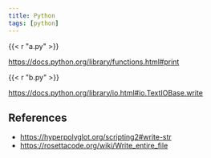 ```yaml
---
title: Python
tags: [python]
---
```


{{< r "a.py" >}}

<https://docs.python.org/library/functions.html#print>

{{< r "b.py" >}}

<https://docs.python.org/library/io.html#io.TextIOBase.write>

## References

- <https://hyperpolyglot.org/scripting2#write-str>
- <https://rosettacode.org/wiki/Write_entire_file>
